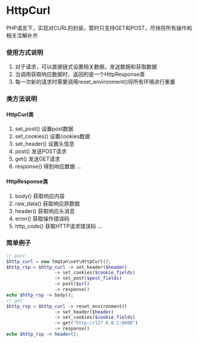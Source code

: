 # HttpCurl
PHP语言下，实现对CURL的封装，暂时只支持GET和POST，尽快将所有操作和相关注解补齐

### 使用方式说明
1. 对于请求，可以直接链式设置相关数据，发送数据和获取数据
2. 当调用获取响应数据时，返回的是一个HttpResponse类
3. 每一次新的请求时需要调用reset_environment()将所有环境进行重置

### 类方法说明

#### HttpCurl类

1. set_post() 设置post数据
2. set_cookies() 设置cookies数据
3. set_header() 设置头信息
4. post() 发送POST请求
5. get() 发送GET请求
6. response() 得到响应数据
...

#### HttpResponse类

1. body() 获取响应内容
2. raw_data() 获取响应原数据
3. header() 获取响应头消息
4. error() 获取操作错误码
5. http_code() 获取HTTP请求错误码
...

### 简单例子

```php
// post
$http_curl = new tmqtan\net\HttpCurl();
$http_rsp = $http_curl -> set_header($header)
                  -> set_cookies($cookie_fields)
                  -> set_post($post_fields)
                  -> post($url)
                  -> response()
echo $http_rsp -> body();
// get
$http_rsp = $http_curl -> reset_environment()
                  -> set_header($header)
                  -> set_cookies($cookie_fields)
                  -> get("http://127.0.0.1:8080")
                  -> response()
echo $http_rsp -> header();
```
